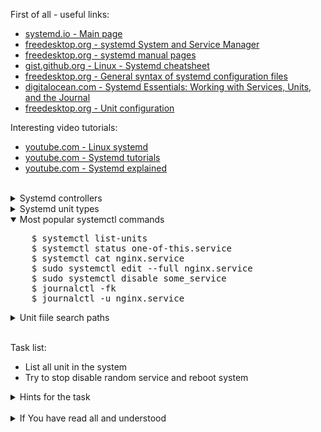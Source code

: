 First of all - useful links:

- [systemd.io - Main page](https://systemd.io/)
- [freedesktop.org - systemd System and Service Manager](https://link.org/)
- [freedesktop.org - systemd manual pages](https://www.freedesktop.org/software/systemd/man/)
- [gist.github.org - Linux - Systemd cheatsheet](https://gist.github.com/mbodo/8f87c96ce11e91f80fbf6175412a2206)
- [freedesktop.org - General syntax of systemd configuration files](https://www.freedesktop.org/software/systemd/man/systemd.syntax.html)
- [digitalocean.com - Systemd Essentials: Working with Services, Units, and the Journal](https://www.digitalocean.com/community/tutorials/systemd-essentials-working-with-services-units-and-the-journal)
- [freedesktop.org - Unit configuration](https://www.freedesktop.org/software/systemd/man/systemd.unit.html#)

Interesting video tutorials:
- [youtube.com - Linux systemd](https://www.youtube.com/watch?v=N1vgvhiyq0E&list=PLtK75qxsQaMKPbuVpGuqUQYRiTwTAmqeI)
- [youtube.com - Systemd tutorials](https://www.youtube.com/watch?v=KftuGM_ylKg&list=PL6IQ3nFZzWfpKKWfZMRxiuEBwqQBwjzS1)
- [youtube.com - Systemd explained](https://www.youtube.com/playlist?list=PLtK75qxsQaMKPbuVpGuqUQYRiTwTAmqeI)
<br>
<details><summary>Systemd controllers</summary>
<pre>
  <a href="https://www.freedesktop.org/software/systemd/man/bootctl.html">bootctl</a>     — Control EFI firmware boot settings and manage boot loader
  <a href="https://www.freedesktop.org/software/systemd/man/busctl.html">busctl</a>      — Introspect the bus
  <a href="https://www.freedesktop.org/software/systemd/man/coredumpctl.html">coredumpctl</a> — Retrieve and process saved core dumps and metadata
  <a href="https://www.freedesktop.org/software/systemd/man/homectl.html">homectl</a>     — Create, remove, change or inspect home directories
  <a href="https://www.freedesktop.org/software/systemd/man/hostnamectl.html">hostnamectl</a> — Control the system hostname
  <a href="https://www.freedesktop.org/software/systemd/man/journalctl.html">journalctl</a>  — Print log entries from the systemd journal
  <a href="https://www.freedesktop.org/software/systemd/man/localectl.html">localectl</a>   — Control the system locale and keyboard layout settings
  <a href="https://www.freedesktop.org/software/systemd/man/loginctl.html">loginctl</a>    — Control the systemd login manager
  <a href="https://www.freedesktop.org/software/systemd/man/machinectl.html">machinectl</a>  — Control the systemd machine manager
  <a href="https://www.freedesktop.org/software/systemd/man/networkctl.html">networkctl</a>  — Query the status of network links
  <a href="https://www.freedesktop.org/software/systemd/man/oomctl.html">oomctl</a>      — Analyze the state stored in systemd-oomd
  <a href="https://www.freedesktop.org/software/systemd/man/portablectl.html">portablectl</a> — Attach, detach or inspect portable service images
  <a href="https://www.freedesktop.org/software/systemd/man/resolvectl.html">resolvectl</a>  — Resolve domain names, IPV4 and IPv6 addresses, DNS resource records, and services; introspect and reconfigure the DNS resolver
  <a href="https://www.freedesktop.org/software/systemd/man/systemctl.html">systemctl</a>   — Control the systemd system and service manager
  <a href="https://www.freedesktop.org/software/systemd/man/timedatectl.html">timedatectl</a> — Control the system time and date
  <a href="https://www.freedesktop.org/software/systemd/man/userdbctl.html">userdbctl</a>   — Inspect users, groups and group memberships
</pre>
</details>
<details><summary>Systemd unit types</summary>
<pre>
  <strong>Service units</strong>  - start and control daemons and the processes they consist of. More details in <strong>systemd.service(5)</strong>.
  <strong>Socket units</strong>   - encapsulate local IPC or network sockets in the system, useful for socket-based activation. More details in <strong>systemd.socket(5)</strong>, for details on socket-based activation and other forms of activation, see <strong>daemon(7)</strong>.
  <strong>Target units</strong>   - group units, or provide well-known synchronization points during boot-up. More details in <strong>systemd.target(5)</strong>.
  <strong>Device units</strong>   - expose kernel devices in systemd and may be used to implement device-based activation. For details, see <strong>systemd.device(5)</strong>.
  <strong>Mount units</strong>    - control mount points in the file system, for details see <strong>systemd.mount(5)</strong>.
  <strong>Automount units</strong> - provide automount capabilities, for on-demand mounting of file systems as well as parallelized boot-up. See <strong>systemd.automount(5)</strong>.
  <strong>Timer units</strong>    - trigger activation of other units based on timers. More details in <strong>systemd.timer(5)</strong>.
  <strong>Swap units</strong>     - encapsulate memory swap partitions or files of the operating system. More details in <strong>systemd.swap(5)</strong>.
  <strong>Path units</strong>     - activate other services when file system objects change or are modified. More details in <strong>systemd.path(5)</strong>.
  <strong>Slice units</strong>    - manage system processes (such as service and scope units) in a hierarchical tree for resource management purposes. More details in <strong>systemd.slice(5)</strong>.
  <strong>Scope units</strong>    - manage foreign processes instead of starting them as well. More details in <strong>systemd.scope(5)</strong>.
</pre>
</details>
<details open><summary>Most popular systemctl commands</summary>
<pre>
    $ systemctl list-units
    $ systemctl status one-of-this.service
    $ systemctl cat nginx.service
    $ sudo systemctl edit --full nginx.service
    $ sudo systemctl disable some_service
    $ journalctl -fk
    $ journalctl -u nginx.service
</pre>
</details>
<details><summary>Unit fiile search paths</summary>
<pre>
  Load path when running in system mode (systemctl --system):
  <br>
  <strong>/etc/systemd/system.control</strong>  - Persistent and transient configuration created using the dbus API
  <strong>/run/systemd/system.control</strong>  - Persistent and transient configuration created using the dbus API
  <strong>/run/systemd/transient</strong>       - Dynamic configuration for transient units
  <strong>/run/systemd/generator.early</strong> - Generated units with high priority (see early-dir in systemd.generator(7))
  <strong>/etc/systemd/system</strong>          - System units created by the administrator
  <strong>/run/systemd/system</strong>          - Runtime units
  <strong>/run/systemd/generator</strong>       - Generated units with medium priority (see normal-dir in systemd.generator(7))
  <strong>/usr/local/lib/systemd/system</strong> - System units installed by the administrator
  <strong>/usr/lib/systemd/system</strong>      - System units installed by the distribution package manager
  <strong>/run/systemd/generator.late</strong>  - Generated units with low priority (see late-dir in systemd.generator(7))
  <br>
  Load path when running in user mode (systemctl --user):
  <br>
  <strong>$XDG_CONFIG_HOME/systemd/user or $HOME/.config/systemd/user</strong>  - User configuration ($XDG_CONFIG_HOME is used if set, ~/.config otherwise)
  <strong>$XDG_CONFIG_HOME/systemd/user.control or ~/.config/systemd/user.control</strong>  - Persistent and transient configuration created using the dbus API ($XDG_CONFIG_HOME is used if set, ~/.config otherwise)
  <strong>$XDG_RUNTIME_DIR/systemd/user.control</strong>    - Persistent and transient configuration created using the dbus API ($XDG_CONFIG_HOME is used if set, ~/.config otherwise)
  <strong>$XDG_RUNTIME_DIR/systemd/transient</strong>       - Dynamic configuration for transient units
  <strong>$XDG_RUNTIME_DIR/systemd/generator.early</strong> - Generated units with high priority (see early-dir in systemd.generator(7))
  <strong>$XDG_CONFIG_DIRS/systemd/user or /etc/xdg/systemd/user</strong>       - Additional configuration directories as specified by the XDG base directory specification ($XDG_CONFIG_DIRS is used if set, /etc/xdg otherwise)
  <strong>/etc/systemd/user</strong>                        - User units created by the administrator
  <strong>$XDG_RUNTIME_DIR/systemd/user</strong>            - Runtime units (only used when $XDG_RUNTIME_DIR is set)
  <strong>/run/systemd/user</strong>                        - Runtime units
  <strong>$XDG_RUNTIME_DIR/systemd/generator</strong>       - Generated units with medium priority (see normal-dir in systemd.generator(7))
  <strong>$XDG_DATA_HOME/systemd/user or $HOME/.local/share/systemd/user</strong>                           - Units of packages that have been installed in the home directory ($XDG_DATA_HOME is used if set, ~/.local/share otherwise)
  <strong>$XDG_DATA_DIRS/systemd/user or /usr/local/share/systemd/user and /usr/share/systemd/user</strong> - Additional data directories as specified by the XDG base directory specification ($XDG_DATA_DIRS is used if set, /usr/local/share and /usr/share otherwise)
  <strong>$dir/systemd/user</strong>                        - for each $dir in $XDG_DATA_DIRS	Additional locations for installed user units, one for each entry in $XDG_DATA_DIRS
  <strong>/usr/local/lib/systemd/user</strong>              - User units installed by the administrator
  <strong>/usr/lib/systemd/user</strong>                    - User units installed by the distribution package manager
  <strong>$XDG_RUNTIME_DIR/systemd/generator.late</strong>  - Generated units with low priority (see late-dir in systemd.generator(7))
</pre>
</details><br>

Task list:
- List all unit in the system
- Try to stop disable random service and reboot system

<details><summary>Hints for the task</summary>
<pre>
<strong>Task 1:</strong>
  $ systemctl list-units
<br>
<strong>Task 2:</strong>
  $ sudo systemctl disable ModemManager.service
  $ sudo systemctl reboot
</pre>
</details>
<br>
<details><summary>If You have read all and understood</summary>
<pre>
`touch IReadAllAndUndnderstood`{{exec}}
</pre>
